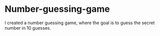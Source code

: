 # Number-guessing-game
I created a number guessing game, where the goal is to guess the secret number in 10 guesses. 
